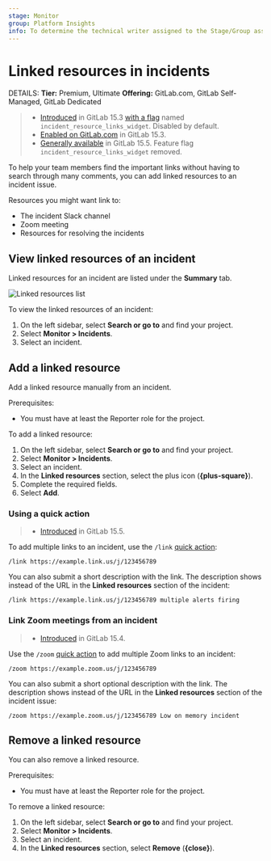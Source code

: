 ```yaml
---
stage: Monitor
group: Platform Insights
info: To determine the technical writer assigned to the Stage/Group associated with this page, see https://handbook.gitlab.com/handbook/product/ux/technical-writing/#assignments
---
```


# Linked resources in incidents

DETAILS:
**Tier:** Premium, Ultimate
**Offering:** GitLab.com, GitLab Self-Managed, GitLab Dedicated

> - [Introduced](https://gitlab.com/gitlab-org/gitlab/-/issues/230852) in GitLab 15.3 [with a flag](../../administration/feature_flags.md) named `incident_resource_links_widget`. Disabled by default.
> - [Enabled on GitLab.com](https://gitlab.com/gitlab-org/gitlab/-/issues/364755) in GitLab 15.3.
> - [Generally available](https://gitlab.com/gitlab-org/gitlab/-/issues/364755) in GitLab 15.5. Feature flag `incident_resource_links_widget` removed.

To help your team members find the important links without having to search through many comments,
you can add linked resources to an incident issue.

Resources you might want link to:

- The incident Slack channel
- Zoom meeting
- Resources for resolving the incidents

## View linked resources of an incident

Linked resources for an incident are listed under the **Summary** tab.

![Linked resources list](img/linked_resources_list_v15_3.png)

To view the linked resources of an incident:

1. On the left sidebar, select **Search or go to** and find your project.
1. Select **Monitor > Incidents**.
1. Select an incident.

## Add a linked resource

Add a linked resource manually from an incident.

Prerequisites:

- You must have at least the Reporter role for the project.

To add a linked resource:

1. On the left sidebar, select **Search or go to** and find your project.
1. Select **Monitor > Incidents**.
1. Select an incident.
1. In the **Linked resources** section, select the plus icon (**{plus-square}**).
1. Complete the required fields.
1. Select **Add**.

### Using a quick action

> - [Introduced](https://gitlab.com/gitlab-org/gitlab/-/issues/374964) in GitLab 15.5.

To add multiple links to an incident, use the `/link`
[quick action](../../user/project/quick_actions.md):

```plaintext
/link https://example.link.us/j/123456789
```

You can also submit a short description with the link.
The description shows instead of the URL in the **Linked resources** section of the incident:

```plaintext
/link https://example.link.us/j/123456789 multiple alerts firing
```

### Link Zoom meetings from an incident

> - [Introduced](https://gitlab.com/gitlab-org/gitlab/-/issues/230853) in GitLab 15.4.

Use the `/zoom` [quick action](../../user/project/quick_actions.md) to add multiple Zoom links to an incident:

```plaintext
/zoom https://example.zoom.us/j/123456789
```

You can also submit a short optional description with the link. The description shows instead of the URL in the **Linked resources** section of the incident issue:

```plaintext
/zoom https://example.zoom.us/j/123456789 Low on memory incident
```

## Remove a linked resource

You can also remove a linked resource.

Prerequisites:

- You must have at least the Reporter role for the project.

To remove a linked resource:

1. On the left sidebar, select **Search or go to** and find your project.
1. Select **Monitor > Incidents**.
1. Select an incident.
1. In the **Linked resources** section, select **Remove** (**{close}**).
